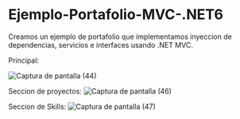 # Ejemplo-Portafolio-MVC-.NET6
Creamos un ejemplo de portafolio que implementamos inyeccion de dependencias, servicios e interfaces usando .NET MVC.

Principal:

![Captura de pantalla (44)](https://user-images.githubusercontent.com/91712749/218087699-470f9975-c96a-49c2-8d42-590b8e9385f7.png)

Seccion de proyectos:
![Captura de pantalla (46)](https://user-images.githubusercontent.com/91712749/218087800-46fa1838-9ca0-41f4-b624-7950637b274a.png)

Seccion de Skills:
![Captura de pantalla (47)](https://user-images.githubusercontent.com/91712749/218087959-34b0b7ed-0b33-4110-963e-2999486ee2e3.png)

